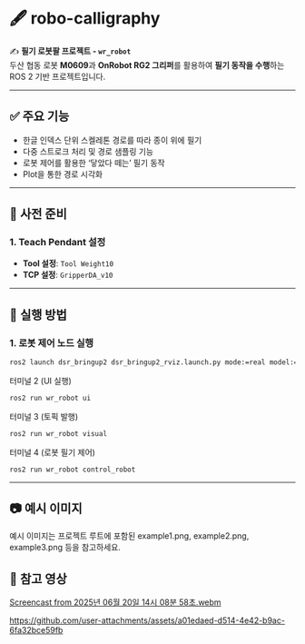 # 🖋️ robo-calligraphy

✍️ **필기 로봇팔 프로젝트 - `wr_robot`**  
두산 협동 로봇 **M0609**과 **OnRobot RG2 그리퍼**를 활용하여 **필기 동작을 수행**하는 ROS 2 기반 프로젝트입니다.

---

## ✅ 주요 기능

- 한글 인덱스 단위 스켈레톤 경로를 따라 종이 위에 필기  
- 다중 스트로크 처리 및 경로 샘플링 기능  
- 로봇 제어를 활용한 ‘닿았다 떼는’ 필기 동작  
- Plot을 통한 경로 시각화

---

## 🔧 사전 준비

### 1. Teach Pendant 설정
- **Tool 설정**: `Tool Weight10`  
- **TCP 설정**: `GripperDA_v10`

---

## 🚀 실행 방법

### 1. 로봇 제어 노드 실행
```bash
ros2 launch dsr_bringup2 dsr_bringup2_rviz.launch.py mode:=real model:=m0609 host:=192.168.1.100
```

터미널 2 (UI 실행)
```bash
ros2 run wr_robot ui
```

터미널 3 (토픽 발행)
```bash
ros2 run wr_robot visual
```

터미널 4 (로봇 필기 제어)
```bash
ros2 run wr_robot control_robot
```

---

## 📷 예시 이미지

예시 이미지는 프로젝트 루트에 포함된 example1.png, example2.png, example3.png 등을 참고하세요.



## 🎥 참고 영상

[Screencast from 2025년 06월 20일 14시 08분 58초.webm](https://github.com/user-attachments/assets/9d4b8b8f-cb59-45de-920b-f18f502b776d)


https://github.com/user-attachments/assets/a01edaed-d514-4e42-b9ac-6fa32bce59fb

